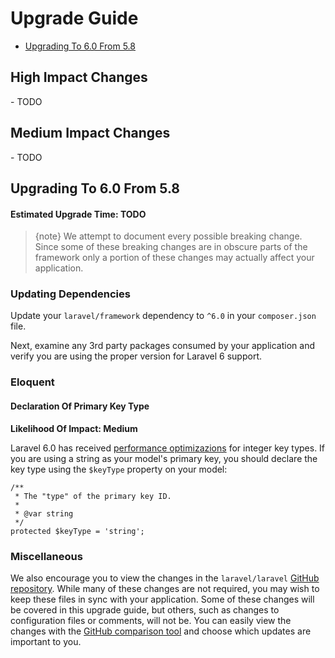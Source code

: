 # Upgrade Guide

- [Upgrading To 6.0 From 5.8](#upgrade-6.0)

<a name="high-impact-changes"></a>
## High Impact Changes

<div class="content-list" markdown="1">
- TODO
</div>

<a name="medium-impact-changes"></a>
## Medium Impact Changes

<div class="content-list" markdown="1">
- TODO
</div>

<a name="upgrade-6.0"></a>
## Upgrading To 6.0 From 5.8

#### Estimated Upgrade Time: TODO

> {note} We attempt to document every possible breaking change. Since some of these breaking changes are in obscure parts of the framework only a portion of these changes may actually affect your application.

<a name="updating-dependencies"></a>
### Updating Dependencies

Update your `laravel/framework` dependency to `^6.0` in your `composer.json` file.

Next, examine any 3rd party packages consumed by your application and verify you are using the proper version for Laravel 6 support.

<a name="eloquent"></a>
### Eloquent

#### Declaration Of Primary Key Type

**Likelihood Of Impact: Medium**

Laravel 6.0 has received [performance optimizazions](https://github.com/laravel/framework/pull/28153) for integer key types. If you are using a string as your model's primary key, you should declare the key type using the `$keyType` property on your model:

    /**
     * The "type" of the primary key ID.
     *
     * @var string
     */
    protected $keyType = 'string';

<a name="miscellaneous"></a>
### Miscellaneous

We also encourage you to view the changes in the `laravel/laravel` [GitHub repository](https://github.com/laravel/laravel). While many of these changes are not required, you may wish to keep these files in sync with your application. Some of these changes will be covered in this upgrade guide, but others, such as changes to configuration files or comments, will not be. You can easily view the changes with the [GitHub comparison tool](https://github.com/laravel/laravel/compare/5.8...master) and choose which updates are important to you.
